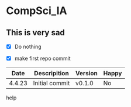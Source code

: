 # CompSci_IA
## This is very sad
- [x] Do nothing
- [x] make first repo commit


Date | Descripition | Version | Happy
-----|--------------|---------|------
4.4.23 | Initial commit | v0.1.0 | No


help
